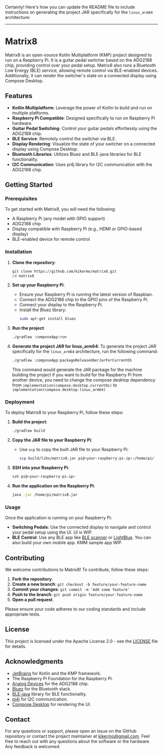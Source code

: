 Certainly! Here's how you can update the README file to include instructions on generating the project JAR specifically for the `linux_arm64` architecture:

---

# Matrix8

Matrix8 is an open-source Kotlin Multiplatform (KMP) project designed to run on a Raspberry Pi. It is a guitar pedal switcher based on the ADG2188 chip, providing control over your pedal setup. Matrix8 also runs a Bluetooth Low Energy (BLE) service, allowing remote control via BLE-enabled devices. Additionally, it can render the switcher's state on a connected display using Compose Desktop.

## Features

- **Kotlin Multiplatform**: Leverage the power of Kotlin to build and run on multiple platforms.
- **Raspberry Pi Compatible**: Designed specifically to run on Raspberry Pi hardware.
- **Guitar Pedal Switching**: Control your guitar pedals effortlessly using the ADG2188 chip.
- **BLE Service**: Remotely control the switcher via BLE.
- **Display Rendering**: Visualize the state of your switcher on a connected display using Compose Desktop.
- **Bluetooth Libraries**: Utilizes Bluez and BLE-java libraries for BLE functionality.
- **I2C Communication**: Uses pi4j library for I2C communication with the ADG2188 chip.

## Getting Started

### Prerequisites

To get started with Matrix8, you will need the following:

- A Raspberry Pi (any model with GPIO support)
- ADG2188 chip
- Display compatible with Raspberry Pi (e.g., HDMI or GPIO-based display)
- BLE-enabled device for remote control

### Installation

1. **Clone the repository**:
    ```sh
    git clone https://github.com/kikermo/matrix8.git
    cd matrix8
    ```

2. **Set up your Raspberry Pi**:
    - Ensure your Raspberry Pi is running the latest version of Raspbian.
    - Connect the ADG2188 chip to the GPIO pins of the Raspberry Pi.
    - Connect your display to the Raspberry Pi.
    - Install the Bluez library:
        ```sh
        sudo apt-get install bluez
        ```

3. **Run the project**:
    ```sh
    ./gradlew :composeApp:run
    ```

4. **Generate the project JAR for linux_arm64**:
    To generate the project JAR specifically for the `linux_arm64` architecture, run the following command:
    ```sh
    ./gradlew :composeApp:packageReleaseUberJarForCurrentOS
    ```
    This command would generate the JAR package for the machine building the project if you want to build for the Raspberry Pi from another device, you need to  change the compose desktop dependency from `implementation(compose.desktop.currentOs)` to `implementation(compose.desktop.linux_arm64)` 

### Deployment

To deploy Matrix8 to your Raspberry Pi, follow these steps:

1. **Build the project**:
    ```sh
    ./gradlew build
    ```

2. **Copy the JAR file to your Raspberry Pi**:
    - Use `scp` to copy the built JAR file to your Raspberry Pi:
        ```sh
        scp build/libs/matrix8.jar pi@<your-raspberry-pi-ip>:/home/pi/
        ```

3. **SSH into your Raspberry Pi**:
    ```sh
    ssh pi@<your-raspberry-pi-ip>
    ```

4. **Run the application on the Raspberry Pi**:
    ```sh
    java -jar /home/pi/matrix8.jar
    ```

### Usage

Once the application is running on your Raspberry Pi:

- **Switching Pedals**: Use the connected display to navigate and control your pedal setup using the UI. UI is WIP.
- **BLE Control**: Use any BLE app like [BLE scanner](https://play.google.com/store/apps/details?id=com.macdom.ble.blescanner&hl=en) or [LightBlue](https://play.google.com/store/apps/details?id=com.punchthrough.lightblueexplorer&hl=en). You can also build your own mobile app. KMM sample app WIP.

## Contributing

We welcome contributions to Matrix8! To contribute, follow these steps:

1. **Fork the repository**.
2. **Create a new branch**: `git checkout -b feature/your-feature-name`
3. **Commit your changes**: `git commit -m 'Add some feature'`
4. **Push to the branch**: `git push origin feature/your-feature-name`
5. **Open a pull request**.

Please ensure your code adheres to our coding standards and include appropriate tests.

## License

This project is licensed under the Apache License 2.0 - see the [LICENSE](LICENSE) file for details.

## Acknowledgments

- [JetBrains](https://www.jetbrains.com/) for Kotlin and the KMP framework.
- The Raspberry Pi Foundation for the Raspberry Pi.
- [Analog Devices](https://www.analog.com/) for the ADG2188 chip.
- [Bluez](http://www.bluez.org/) for the Bluetooth stack.
- [BLE-java](https://github.com/sputnikdev/bluetooth-gatt-parser) library for BLE functionality.
- [pi4j](https://pi4j.com/) for I2C communication.
- [Compose Desktop](https://www.jetbrains.com/lp/compose/) for rendering the UI.

## Contact

For any questions or support, please open an issue on the GitHub repository or contact the project maintainer at kikermo@gmail.com. Feel free to reach out with any questions about the software or the hardware. Any feedback is welcomed. 
